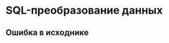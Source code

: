 # SQL-преобразование данных
## Ошибка в исходнике
[//]: # ()
[//]: # ([![image.png]&#40;https://book.winsolutions.ru/uploads/images/gallery/2023-08/scaled-1680-/h2simage.png&#41;]&#40;https://book.winsolutions.ru/uploads/images/gallery/2023-08/h2simage.png&#41;)

[//]: # ()
[//]: # (В Fastboard данные для визуализаций преобразуются в несколько этапов с помощью последовательно выполненных SQL-скриптов.)

[//]: # ()
[//]: # (### Этап 1: Редактор скрипта загрузки)

[//]: # ()
[//]: # ([![image.png]&#40;https://book.winsolutions.ru/uploads/images/gallery/2023-09/scaled-1680-/gV7image.png&#41;]&#40;https://book.winsolutions.ru/uploads/images/gallery/2023-09/gV7image.png&#41;На этом этапе данные загружаются из источника данных во внутреннее хранилище Fastboard. В [скрипте загрузки]&#40;https://book.winsolutions.ru/books/rukovodstvo-polzovatelia/page/redaktor-skripta-zagruzki&#41; используется синтаксис и возможности Clickhouse &#40;подробнее: [https://clickhouse.com/docs/ru/sql-reference]&#40;https://clickhouse.com/docs/ru/sql-reference&#41; &#41;. Данные, полученные с помощью скрипта загрузки хранятся в проекте в виде несвязанных таблиц.)

[//]: # ()
[//]: # (Чтобы таблицу можно было добавить в проект, подключение к источнику этой таблицы должно находиться в списке "Подключения в проекте". Добавить его туда можно создав новое подключение, либо выбрав уже существующее из списка "Остальные подключения.)

[//]: # ()
[//]: # (По умолчанию импорт каждой таблицы состоит из заголовка &#40;например, <span style="color: rgb&#40;186, 55, 42&#41;;">*Table "Brand"*</span>&#41; и трех секций:)

[//]: # ()
[//]: # (<span style="color: rgb&#40;186, 55, 42&#41;;">*Create @@@*</span> - создает в clickhouse таблицу с указанными столбцами и типами данных)

[//]: # ()
[//]: # (<span style="color: rgb&#40;186, 55, 42&#41;;">*Delete @@@*</span> - удаляет существующую таблицу из clickhouse при повторном запуске скрипта загрузки для корректной перезаписи данных)

[//]: # ()
[//]: # (<span style="color: rgb&#40;186, 55, 42&#41;;">*Read @@@*</span> - считывает данные из источника, приводит типы данных к указанным и записывает в созданную ранее таблицу.)

[//]: # ()
[//]: # (#### Отладочная информация)

[//]: # ()
[//]: # (Если при в коде скрипта загрузки были допущены ошибки, после сохранения и запуска скрипта они отобразятся в консоли:)

[//]: # ()
[//]: # ([![image.png]&#40;https://book.winsolutions.ru/uploads/images/gallery/2023-09/scaled-1680-/8Gyimage.png&#41;]&#40;https://book.winsolutions.ru/uploads/images/gallery/2023-09/8Gyimage.png&#41;)

[//]: # ()
[//]: # (### Этап 2: Конструктор моделей данных)

[//]: # ()
[//]: # ([Модель данных]&#40;https://book.winsolutions.ru/books/rukovodstvo-polzovatelia/page/model-dannyx&#41; заменяет собой секцию FROM у запросов, по которым в конструкторе дашбордов строятся визуализации. Она строится в визуальном конструкторе и представляет собой набор таблиц проекта, соединенных операторами JOIN в одну. Моделей может быть произвольное количество, в зависимости от потребностей пользователя.  )

[//]: # ([![image.png]&#40;https://book.winsolutions.ru/uploads/images/gallery/2023-06/scaled-1680-/4Enimage.png&#41;]&#40;https://book.winsolutions.ru/uploads/images/gallery/2023-06/4Enimage.png&#41;)

[//]: # ()
[//]: # (### Этап 3: Конструктор дашбордов)

[//]: # ()
[//]: # (В конструкторе дашбордов пользователь оперирует данными, обработанными в скрипте загрузки и объединенными в модель данных. На этом этапе доступны кастомные SQL-запросы в следующих блоках:)

[//]: # ()
[//]: # (#### SQL-редактор виджета)

[//]: # ()
[//]: # (Формирует набор данных для отдельно взятой визуализации. В редакторе доступны для редактирования три поля: Разрезы, Показатели, Группировки и фильтры.)

[//]: # ()
[//]: # ([![image.png]&#40;https://book.winsolutions.ru/uploads/images/gallery/2023-11/scaled-1680-/w3oimage.png&#41;]&#40;https://book.winsolutions.ru/uploads/images/gallery/2023-11/w3oimage.png&#41;)

[//]: # ()
[//]: # (Разрезы и показатели определяют секцию SELECT запроса и разделены для того, чтобы правильно построить диаграмму. Разрезы представляют собой измерения, а показатели -- меры&#40;агрегируемые данные&#41;.)

[//]: # ()
[//]: # (Группировки и фильтры определяют секции WHERE, ORDER BY и GROUP BY запроса.)

[//]: # ()
[//]: # ([![image.png]&#40;https://book.winsolutions.ru/uploads/images/gallery/2023-11/scaled-1680-/wbximage.png&#41;]&#40;https://book.winsolutions.ru/uploads/images/gallery/2023-11/wbximage.png&#41;)

[//]: # ()
[//]: # (Для агрегации показателей существуют встроенные функции &#40;SUM, COUNT, AVG, MIN, MAX&#41;, а также "По выражению":)

[//]: # ()
[//]: # (##### Показатель по выражению)

[//]: # ()
[//]: # ([![image.png]&#40;https://book.winsolutions.ru/uploads/images/gallery/2023-08/scaled-1680-/TMLimage.png&#41;]&#40;https://book.winsolutions.ru/uploads/images/gallery/2023-08/TMLimage.png&#41;)

[//]: # ()
[//]: # ([![image.png]&#40;https://book.winsolutions.ru/uploads/images/gallery/2023-08/scaled-1680-/FnGimage.png&#41;]&#40;https://book.winsolutions.ru/uploads/images/gallery/2023-08/FnGimage.png&#41;)

[//]: # ()
[//]: # (Данная функция позволяет написать произвольное SQL-выражение для выбранного показателя. Это выражение будет добавлено в основной SQL-редактор виджета, в поле "Показатели", с указанием алиаса данного показателя.)

[//]: # ()
[//]: # ([![image.png]&#40;https://book.winsolutions.ru/uploads/images/gallery/2023-08/scaled-1680-/kXLimage.png&#41;]&#40;https://book.winsolutions.ru/uploads/images/gallery/2023-08/kXLimage.png&#41;)

[//]: # ()
[//]: # (#### Цвет по условию)

[//]: # ()
[//]: # (Данная функция позволяет написать SQL-выражение для расчета и выбора цвета показателя из палитры. Например,)

[//]: # ()
[//]: # (```postgresql)

[//]: # (case )

[//]: # (when Car.BRAND = 'Toyota' then '1')

[//]: # (when Car.BRAND = 'Mitsubishi' then '2')

[//]: # (else '3')

[//]: # (end)

[//]: # (```)

[//]: # ()
[//]: # (где цифры в одинарных кавычках это выбранные образцы цвета[![image.png]&#40;https://book.winsolutions.ru/uploads/images/gallery/2023-08/scaled-1680-/W0fimage.png&#41;]&#40;https://book.winsolutions.ru/uploads/images/gallery/2023-08/W0fimage.png&#41;)

[//]: # ()
[//]: # (#### SQL-редактор медиаблока)

[//]: # ()
[//]: # ([![]&#40;https://book.winsolutions.ru/uploads/images/gallery/2023-05/scaled-1680-/image-1685434111053.png&#41;]&#40;https://book.winsolutions.ru/uploads/images/gallery/2023-05/image-1685434111053.png&#41;)

[//]: # ()
[//]: # (Медиаблок - виджет, позволяющий использовать текст с переменными, значение которых определяется SQL-выражением, а также картинки, также подставляющиеся с помощью SQL-запроса.)

[//]: # ()
[//]: # (SQL-редактор медиаблока не имеет полей "Разрезы" и "Показатели", вместо них одно поле "Переменные", аналогично определяющее секцию SELECT, и поле "Группировки и фильтры", аналогично стандартному редактору определяющее секции WHERE, ORDER BY и GROUP BY)

[//]: # ()
[//]: # (##### Переменные в медиаблоке)

[//]: # ()
[//]: # (Имена переменных назначаются на основной вкладке параметров медиаблока. Можно увеличить их количество кнопкой "Добавить переменную" или удалить выбранную переменную с помощью кнопки "Корзина". Переименовать переменную можно нажав на ее название.)

[//]: # ()
[//]: # (Рядом с названием переменной находится кнопка, открывающая дополнительное окно параметров: [![]&#40;https://book.winsolutions.ru/uploads/images/gallery/2023-05/scaled-1680-/image-1685433446841.png&#41;]&#40;https://book.winsolutions.ru/uploads/images/gallery/2023-05/image-1685433446841.png&#41;  )

[//]: # (Это окно содержит стандартный блок, позволяющий включить, отключить а также выбрать тип форматирования для значения переменной.  )

[//]: # ([![]&#40;https://book.winsolutions.ru/uploads/images/gallery/2023-05/scaled-1680-/image-1685433585026.png&#41;]&#40;https://book.winsolutions.ru/uploads/images/gallery/2023-05/image-1685433585026.png&#41;  )

[//]: # (Также в нем можно открыть редактор запросов для ввода выражения, которое определит значение переменной. Если для переменной не указано выражение, значением будет "undefined".  )

[//]: # ([![]&#40;https://book.winsolutions.ru/uploads/images/gallery/2023-05/scaled-1680-/image-1685433663067.png&#41;]&#40;https://book.winsolutions.ru/uploads/images/gallery/2023-05/image-1685433663067.png&#41;)

[//]: # ()
[//]: # (##### Картинки в медиаблоке)

[//]: # ()
[//]: # (В режиме "Ссылка - По условию" работает аналогично функции "Цвет по условию".)

[//]: # ()
[//]: # ([![image.png]&#40;https://book.winsolutions.ru/uploads/images/gallery/2023-09/scaled-1680-/Oobimage.png&#41;]&#40;https://book.winsolutions.ru/uploads/images/gallery/2023-09/Oobimage.png&#41;)

[//]: # ()
[//]: # (В режиме "База данных" ссылка на картинку должна содержаться в столбце модели данных, который необходимо указать в параметрах виджета.)

[//]: # ()
[//]: # (#### Отладочная информация)

[//]: # ()
[//]: # (Если в процессе написания скрипта допущены ошибки, сообщения о них отобразятся во всплывающем окне. Наведите курсор мыши на это окно, чтобы оно не исчезло по таймауту.)

[//]: # ()
[//]: # ([![image.png]&#40;https://book.winsolutions.ru/uploads/images/gallery/2023-09/scaled-1680-/kFFimage.png&#41;]&#40;https://book.winsolutions.ru/uploads/images/gallery/2023-09/kFFimage.png&#41;)

[//]: # ()
[//]: # (### Этап 4: Результирующий SQL-запрос)

[//]: # ()
[//]: # (После создания и настройки виджетов на листе дашборда формируется итоговый запрос, просмотреть который можно с помощью кнопки "{ }" на правой панели инструментов. В нем будут содержаться все секци, что может быть полезно при отладке. Если выбран виджет, то будет отображаться запрос только для него, если ничего не выбрано -- отобразится запрос для всех элементов листа.)

[//]: # ()
[//]: # (Отредактировать результирующий запрос нельзя, для этого необходимо вернуться на предыдущие этапы.)

[//]: # ()
[//]: # ([![image.png]&#40;https://book.winsolutions.ru/uploads/images/gallery/2023-09/scaled-1680-/qttimage.png&#41;]&#40;https://book.winsolutions.ru/uploads/images/gallery/2023-09/qttimage.png&#41;)